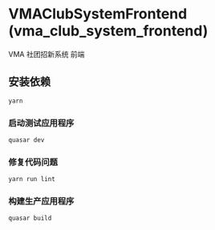 # VMAClubSystemFrontend (vma_club_system_frontend)

VMA 社团招新系统 前端

## 安装依赖
```bash
yarn
```

### 启动测试应用程序
```bash
quasar dev
```

### 修复代码问题
```bash
yarn run lint
```

### 构建生产应用程序
```bash
quasar build
```